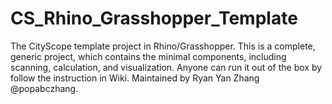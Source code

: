 # CS_Rhino_Grasshopper_Template
The CityScope template project in Rhino/Grasshopper. 
This is a complete, generic project, which contains the minimal components, including scanning, calculation, and visualization. 
Anyone can run it out of the box by follow the instruction in Wiki. 
Maintained by Ryan Yan Zhang @popabczhang. 
